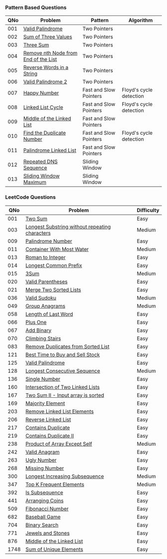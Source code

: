 ### Pattern Based Questions

| QNo | Problem                                                                                                               | Pattern                | Algorithm               |
| --- | --------------------------------------------------------------------------------------------------------------------- | ---------------------- | ----------------------- |
| 001 | [Valid Palindrome](https://leetcode.com/problems/valid-palindrome/)                                                   | Two Pointers           |                         |
| 002 | [Sum of Three Values](https://www.educative.io/courses/grokking-coding-interview-patterns-python/sum-of-three-values) | Two Pointers           |                         |
| 003 | [Three Sum](https://leetcode.com/problems/3sum/)                                                                      | Two Pointers           |                         |
| 004 | [Remove nth Node from End of the List](https://leetcode.com/problems/remove-nth-node-from-end-of-list/)               | Two Pointers           |                         |
| 005 | [Reverse Words in a String](https://leetcode.com/problems/reverse-words-in-a-string/)                                 | Two Pointers           |                         |
| 006 | [Valid Palindrome 2](https://leetcode.com/problems/valid-palindrome-ii/)                                              | Two Pointers           |                         |
| 007 | [Happy Number](https://leetcode.com/problems/happy-number/)                                                           | Fast and Slow Pointers | Floyd's cycle detection |
| 008 | [Linked List Cycle](https://leetcode.com/problems/linked-list-cycle/)                                                 | Fast and Slow Pointers | Floyd's cycle detection |
| 009 | [Middle of the Linked List](https://leetcode.com/problems/middle-of-the-linked-list/)                                 | Fast and Slow Pointers |                         |
| 010 | [Find the Duplicate Number](https://leetcode.com/problems/find-the-duplicate-number/)                                 | Fast and Slow Pointers | Floyd's cycle detection |
| 011 | [Palindrome Linked List](https://leetcode.com/problems/palindrome-linked-list/)                                       | Fast and Slow Pointers |                         |
| 012 | [Repeated DNS Sequence](https://leetcode.com/problems/repeated-dna-sequences/)                                        | Sliding Window         |                         |
| 013 | [Sliding Window Maximum](https://leetcode.com/problems/sliding-window-maximum/)                                       | Sliding Window         |                         |

### LeetCode Questions

| QNo  | Problem                                                                                                                         | Difficulty |
| ---- | ------------------------------------------------------------------------------------------------------------------------------- | ---------- |
| 001  | [Two Sum](https://leetcode.com/problems/two-sum/)                                                                               | Easy       |
| 003  | [Longest Substring without repeating characters](https://leetcode.com/problems/longest-substring-without-repeating-characters/) | Medium     |
| 009  | [Palindrome Number](https://leetcode.com/problems/palindrome-number/)                                                           | Easy       |
| 011  | [Container With Most Water](https://leetcode.com/problems/container-with-most-water/)                                           | Medium     |
| 013  | [Roman to Integer](https://leetcode.com/problems/roman-to-integer/)                                                             | Easy       |
| 014  | [Longest Common Prefix](https://leetcode.com/problems/longest-common-prefix/)                                                   | Easy       |
| 015  | [3Sum](https://leetcode.com/problems/3sum/)                                                                                     | Medium     |
| 020  | [Valid Parentheses](https://leetcode.com/problems/valid-parentheses/)                                                           | Easy       |
| 021  | [Merge Two Sorted Lists](https://leetcode.com/problems/merge-two-sorted-lists/)                                                 | Easy       |
| 036  | [Valid Sudoku](https://leetcode.com/problems/valid-sudoku/)                                                                     | Medium     |
| 049  | [Group Anagrams](https://leetcode.com/problems/group-anagrams/)                                                                 | Medium     |
| 058  | [Length of Last Word](https://leetcode.com/problems/length-of-last-word/)                                                       | Easy       |
| 066  | [Plus One](https://leetcode.com/problems/plus-one/)                                                                             | Easy       |
| 067  | [Add Binary](https://leetcode.com/problems/add-binary/)                                                                         | Easy       |
| 070  | [Climbing Stairs](https://leetcode.com/problems/climbing-stairs/)                                                               | Easy       |
| 083  | [Remove Duplicates from Sorted List](https://leetcode.com/problems/remove-duplicates-from-sorted-list/)                         | Easy       |
| 121  | [Best Time to Buy and Sell Stock](https://leetcode.com/problems/best-time-to-buy-and-sell-stock/)                               | Easy       |
| 125  | [Valid Palindrome](https://leetcode.com/problems/valid-palindrome/)                                                             | Easy       |
| 128  | [Longest Consecutive Sequence](https://leetcode.com/problems/longest-consecutive-sequence/)                                     | Medium     |
| 136  | [Single Number](https://leetcode.com/problems/single-number/)                                                                   | Easy       |
| 160  | [Intersection of Two Linked Lists](https://leetcode.com/problems/intersection-of-two-linked-lists/)                             | Easy       |
| 167  | [Two Sum II - Input array is sorted](https://leetcode.com/problems/two-sum-ii-input-array-is-sorted/)                           | Easy       |
| 169  | [Majority Element](https://leetcode.com/problems/majority-element/)                                                             | Easy       |
| 203  | [Remove Linked List Elements](https://leetcode.com/problems/remove-linked-list-elements/)                                       | Easy       |
| 206  | [Reverse Linked List](https://leetcode.com/problems/reverse-linked-list/)                                                       | Easy       |
| 217  | [Contains Duplicate](https://leetcode.com/problems/contains-duplicate/)                                                         | Easy       |
| 219  | [Contains Duplicate II](https://leetcode.com/problems/contains-duplicate-ii/)                                                   | Easy       |
| 238  | [Product of Array Except Self](https://leetcode.com/problems/product-of-array-except-self/)                                     | Medium     |
| 242  | [Valid Anagram](https://leetcode.com/problems/valid-anagram/)                                                                   | Easy       |
| 263  | [Ugly Number](https://leetcode.com/problems/ugly-number/)                                                                       | Easy       |
| 268  | [Missing Number](https://leetcode.com/problems/missing-number/)                                                                 | Easy       |
| 300  | [Longest Increasing Subsequence](https://leetcode.com/problems/longest-increasing-subsequence/)                                 | Medium     |
| 347  | [Top K Frequent Elements](https://leetcode.com/problems/top-k-frequent-elements/)                                               | Medium     |
| 392  | [Is Subsequence](https://leetcode.com/problems/is-subsequence/)                                                                 | Easy       |
| 441  | [Arranging Coins](https://leetcode.com/problems/arranging-coins/)                                                               | Easy       |
| 509  | [Fibonacci Number](https://leetcode.com/problems/fibonacci-number/)                                                             | Easy       |
| 682  | [Baseball Game](https://leetcode.com/problems/baseball-game/)                                                                   | Easy       |
| 704  | [Binary Search](https://leetcode.com/problems/binary-search/)                                                                   | Easy       |
| 771  | [Jewels and Stones](https://leetcode.com/problems/jewels-and-stones/)                                                           | Easy       |
| 876  | [Middle of the Linked List](https://leetcode.com/problems/middle-of-the-linked-list/)                                           | Easy       |
| 1748 | [Sum of Unique Elements](https://leetcode.com/problems/sum-of-unique-elements/)                                                 | Easy       |
